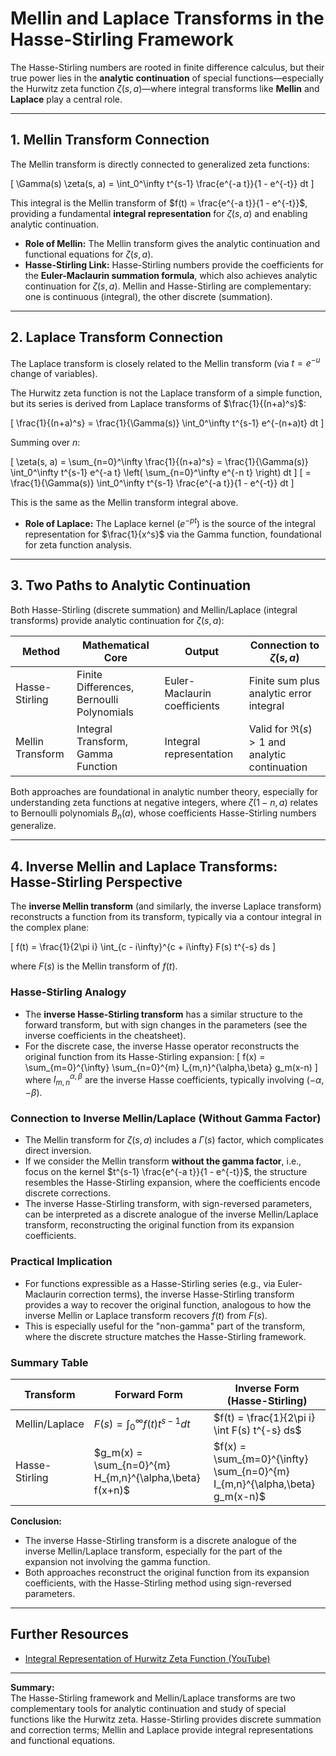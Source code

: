# Mellin and Laplace Transforms in the Hasse-Stirling Framework

The Hasse-Stirling numbers are rooted in finite difference calculus, but their true power lies in the **analytic continuation** of special functions—especially the Hurwitz zeta function $\zeta(s, a)$—where integral transforms like **Mellin** and **Laplace** play a central role.

---

## 1. Mellin Transform Connection

The Mellin transform is directly connected to generalized zeta functions:

\[
\Gamma(s) \zeta(s, a) = \int_0^\infty t^{s-1} \frac{e^{-a t}}{1 - e^{-t}} dt
\]

This integral is the Mellin transform of $f(t) = \frac{e^{-a t}}{1 - e^{-t}}$, providing a fundamental **integral representation** for $\zeta(s, a)$ and enabling analytic continuation.

- **Role of Mellin:** The Mellin transform gives the analytic continuation and functional equations for $\zeta(s, a)$.
- **Hasse-Stirling Link:** Hasse-Stirling numbers provide the coefficients for the **Euler-Maclaurin summation formula**, which also achieves analytic continuation for $\zeta(s, a)$. Mellin and Hasse-Stirling are complementary: one is continuous (integral), the other discrete (summation).

---

## 2. Laplace Transform Connection

The Laplace transform is closely related to the Mellin transform (via $t = e^{-u}$ change of variables).

The Hurwitz zeta function is not the Laplace transform of a simple function, but its series is derived from Laplace transforms of $\frac{1}{(n+a)^s}$:

\[
\frac{1}{(n+a)^s} = \frac{1}{\Gamma(s)} \int_0^\infty t^{s-1} e^{-(n+a)t} dt
\]

Summing over $n$:

\[
\zeta(s, a) = \sum_{n=0}^\infty \frac{1}{(n+a)^s} = \frac{1}{\Gamma(s)} \int_0^\infty t^{s-1} e^{-a t} \left( \sum_{n=0}^\infty e^{-n t} \right) dt
\]
\[
= \frac{1}{\Gamma(s)} \int_0^\infty t^{s-1} \frac{e^{-a t}}{1 - e^{-t}} dt
\]

This is the same as the Mellin transform integral above.

- **Role of Laplace:** The Laplace kernel ($e^{-pt}$) is the source of the integral representation for $\frac{1}{x^s}$ via the Gamma function, foundational for zeta function analysis.

---

## 3. Two Paths to Analytic Continuation

Both Hasse-Stirling (discrete summation) and Mellin/Laplace (integral transforms) provide analytic continuation for $\zeta(s, a)$:

| Method           | Mathematical Core                        | Output                        | Connection to $\zeta(s, a)$                |
|------------------|------------------------------------------|-------------------------------|--------------------------------------------|
| Hasse-Stirling   | Finite Differences, Bernoulli Polynomials| Euler-Maclaurin coefficients  | Finite sum plus analytic error integral    |
| Mellin Transform | Integral Transform, Gamma Function       | Integral representation       | Valid for $\Re(s)>1$ and analytic continuation |

Both approaches are foundational in analytic number theory, especially for understanding zeta functions at negative integers, where $\zeta(1-n, a)$ relates to Bernoulli polynomials $B_n(a)$, whose coefficients Hasse-Stirling numbers generalize.

---

## 4. Inverse Mellin and Laplace Transforms: Hasse-Stirling Perspective

The **inverse Mellin transform** (and similarly, the inverse Laplace transform) reconstructs a function from its transform, typically via a contour integral in the complex plane:

\[
f(t) = \frac{1}{2\pi i} \int_{c - i\infty}^{c + i\infty} F(s) t^{-s} ds
\]

where $F(s)$ is the Mellin transform of $f(t)$.

### Hasse-Stirling Analogy

- The **inverse Hasse-Stirling transform** has a similar structure to the forward transform, but with sign changes in the parameters (see the inverse coefficients in the cheatsheet).
- For the discrete case, the inverse Hasse operator reconstructs the original function from its Hasse-Stirling expansion:
  \[
  f(x) = \sum_{m=0}^{\infty} \sum_{n=0}^{m} I_{m,n}^{\alpha,\beta} g_m(x-n)
  \]
  where $I_{m,n}^{\alpha,\beta}$ are the inverse Hasse coefficients, typically involving $(-\alpha, -\beta)$.

### Connection to Inverse Mellin/Laplace (Without Gamma Factor)

- The Mellin transform for $\zeta(s, a)$ includes a $\Gamma(s)$ factor, which complicates direct inversion.
- If we consider the Mellin transform **without the gamma factor**, i.e., focus on the kernel $t^{s-1} \frac{e^{-a t}}{1 - e^{-t}}$, the structure resembles the Hasse-Stirling expansion, where the coefficients encode discrete corrections.
- The inverse Hasse-Stirling transform, with sign-reversed parameters, can be interpreted as a discrete analogue of the inverse Mellin/Laplace transform, reconstructing the original function from its expansion coefficients.

### Practical Implication

- For functions expressible as a Hasse-Stirling series (e.g., via Euler-Maclaurin correction terms), the inverse Hasse-Stirling transform provides a way to recover the original function, analogous to how the inverse Mellin or Laplace transform recovers $f(t)$ from $F(s)$.
- This is especially useful for the "non-gamma" part of the transform, where the discrete structure matches the Hasse-Stirling framework.

### Summary Table

| Transform         | Forward Form                        | Inverse Form (Hasse-Stirling)         |
|-------------------|-------------------------------------|---------------------------------------|
| Mellin/Laplace    | $F(s) = \int_0^\infty f(t) t^{s-1} dt$ | $f(t) = \frac{1}{2\pi i} \int F(s) t^{-s} ds$ |
| Hasse-Stirling    | $g_m(x) = \sum_{n=0}^{m} H_{m,n}^{\alpha,\beta} f(x+n)$ | $f(x) = \sum_{m=0}^{\infty} \sum_{n=0}^{m} I_{m,n}^{\alpha,\beta} g_m(x-n)$ |

**Conclusion:**  
- The inverse Hasse-Stirling transform is a discrete analogue of the inverse Mellin/Laplace transform, especially for the part of the expansion not involving the gamma function.
- Both approaches reconstruct the original function from its expansion coefficients, with the Hasse-Stirling method using sign-reversed parameters.

---

## Further Resources

- [Integral Representation of Hurwitz Zeta Function (YouTube)](https://www.youtube.com/watch?v=lqhG7H0BdBk)

---

**Summary:**  
The Hasse-Stirling framework and Mellin/Laplace transforms are two complementary tools for analytic continuation and study of special functions like the Hurwitz zeta. Hasse-Stirling provides discrete summation and correction terms; Mellin and Laplace provide integral representations and functional equations.